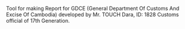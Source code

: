 Tool for making Report for GDCE (General Department Of Customs And Excise Of Cambodia) developed by Mr. TOUCH Dara, ID: 1828 Customs official of 17th Generation.